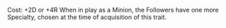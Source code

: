 Cost: +2D or +4R
When in play as a Minion, the Followers have one more Specialty, chosen at the time of acquisition of this trait.